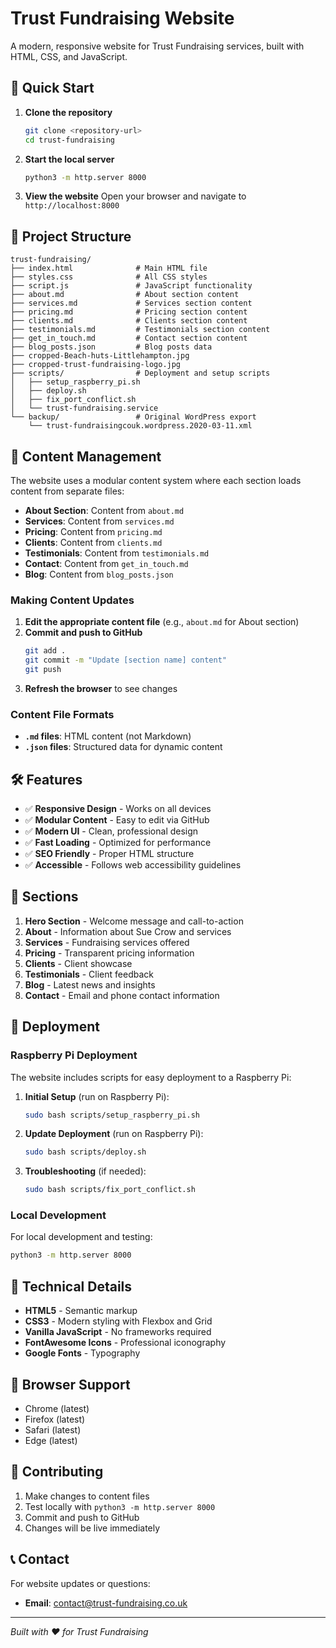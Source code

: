 # Trust Fundraising Website

A modern, responsive website for Trust Fundraising services, built with HTML, CSS, and JavaScript.

## 🚀 Quick Start

1. **Clone the repository**
   ```bash
   git clone <repository-url>
   cd trust-fundraising
   ```

2. **Start the local server**
   ```bash
   python3 -m http.server 8000
   ```

3. **View the website**
   Open your browser and navigate to `http://localhost:8000`

## 📁 Project Structure

```
trust-fundraising/
├── index.html              # Main HTML file
├── styles.css              # All CSS styles
├── script.js               # JavaScript functionality
├── about.md                # About section content
├── services.md             # Services section content
├── pricing.md              # Pricing section content
├── clients.md              # Clients section content
├── testimonials.md         # Testimonials section content
├── get_in_touch.md         # Contact section content
├── blog_posts.json         # Blog posts data
├── cropped-Beach-huts-Littlehampton.jpg
├── cropped-trust-fundraising-logo.jpg
├── scripts/                # Deployment and setup scripts
│   ├── setup_raspberry_pi.sh
│   ├── deploy.sh
│   ├── fix_port_conflict.sh
│   └── trust-fundraising.service
└── backup/                 # Original WordPress export
    └── trust-fundraisingcouk.wordpress.2020-03-11.xml
```

## 🎨 Content Management

The website uses a modular content system where each section loads content from separate files:

- **About Section**: Content from `about.md`
- **Services**: Content from `services.md`
- **Pricing**: Content from `pricing.md`
- **Clients**: Content from `clients.md`
- **Testimonials**: Content from `testimonials.md`
- **Contact**: Content from `get_in_touch.md`
- **Blog**: Content from `blog_posts.json`

### Making Content Updates

1. **Edit the appropriate content file** (e.g., `about.md` for About section)
2. **Commit and push to GitHub**
   ```bash
   git add .
   git commit -m "Update [section name] content"
   git push
   ```
3. **Refresh the browser** to see changes

### Content File Formats

- **`.md` files**: HTML content (not Markdown)
- **`.json` files**: Structured data for dynamic content

## 🛠️ Features

- ✅ **Responsive Design** - Works on all devices
- ✅ **Modular Content** - Easy to edit via GitHub
- ✅ **Modern UI** - Clean, professional design
- ✅ **Fast Loading** - Optimized for performance
- ✅ **SEO Friendly** - Proper HTML structure
- ✅ **Accessible** - Follows web accessibility guidelines

## 🎯 Sections

1. **Hero Section** - Welcome message and call-to-action
2. **About** - Information about Sue Crow and services
3. **Services** - Fundraising services offered
4. **Pricing** - Transparent pricing information
5. **Clients** - Client showcase
6. **Testimonials** - Client feedback
7. **Blog** - Latest news and insights
8. **Contact** - Email and phone contact information

## 🚀 Deployment

### Raspberry Pi Deployment

The website includes scripts for easy deployment to a Raspberry Pi:

1. **Initial Setup** (run on Raspberry Pi):
   ```bash
   sudo bash scripts/setup_raspberry_pi.sh
   ```

2. **Update Deployment** (run on Raspberry Pi):
   ```bash
   sudo bash scripts/deploy.sh
   ```

3. **Troubleshooting** (if needed):
   ```bash
   sudo bash scripts/fix_port_conflict.sh
   ```

### Local Development

For local development and testing:

```bash
python3 -m http.server 8000
```

## 🔧 Technical Details

- **HTML5** - Semantic markup
- **CSS3** - Modern styling with Flexbox and Grid
- **Vanilla JavaScript** - No frameworks required
- **FontAwesome Icons** - Professional iconography
- **Google Fonts** - Typography

## 📱 Browser Support

- Chrome (latest)
- Firefox (latest)
- Safari (latest)
- Edge (latest)

## 🤝 Contributing

1. Make changes to content files
2. Test locally with `python3 -m http.server 8000`
3. Commit and push to GitHub
4. Changes will be live immediately

## 📞 Contact

For website updates or questions:
- **Email**: contact@trust-fundraising.co.uk

---

*Built with ❤️ for Trust Fundraising*
